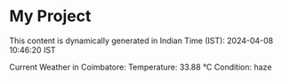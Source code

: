 # My Project

This content is dynamically generated in Indian Time (IST): 2024-04-08 10:46:20 IST


Current Weather in Coimbatore:
Temperature: 33.88 °C
Condition: haze

